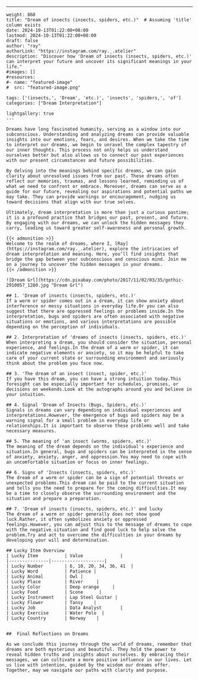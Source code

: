 ---
    weight: 860
    title: "Dream of insects (insects, spiders, etc.)"  # Assuming 'title' column exists
    date: 2024-10-13T01:22:00+08:00
    lastmod: 2024-10-13T01:22:00+08:00
    draft: false
    author: "ray"
    authorLink: "https://instagram.com/ray._.atelier"
    description: "Discover how 'Dream of insects (insects, spiders, etc.)' can interpret your future and uncover its significant meanings in your life."
    #images: []
    #resources:
    #- name: "featured-image"
    #  src: "featured-image.png"
    
    tags: ['(insects,', 'Dream', 'etc.)', 'insects', 'spiders,', 'of']
    categories: ["Dream Interpretation"]
    
    lightgallery: true
    ---
    
    Dreams have long fascinated humanity, serving as a window into our subconscious. Understanding and analyzing dreams can provide valuable insights into our emotions, fears, and desires. When we take the time to interpret our dreams, we begin to unravel the complex tapestry of our inner thoughts. This process not only helps us understand ourselves better but also allows us to connect our past experiences with our present circumstances and future possibilities.
    
    By delving into the meanings behind specific dreams, we can gain clarity about unresolved issues from our past. These dreams often reflect our memories, traumas, and lessons learned, reminding us of what we need to confront or embrace. Moreover, dreams can serve as a guide for our future, revealing our aspirations and potential paths we may take. They can provide warnings or encouragement, nudging us toward decisions that align with our true selves.
    
    Ultimately, dream interpretation is more than just a curious pastime; it is a profound practice that bridges our past, present, and future. By engaging with our dreams, we can unlock the hidden messages they carry, leading us toward greater self-awareness and personal growth.
    
    {{< admonition >}}
    Welcome to the realm of dreams, where I, [Ray](https://instagram.com/ray._.atelier), explore the intricacies of dream interpretation and meaning. Here, you’ll find insights that bridge the gap between your subconscious and conscious mind. Join me on a journey to uncover the hidden messages in your dreams.
    {{< /admonition >}}
    
    ![Dream Grl](https://cdn.pixabay.com/photo/2017/11/02/03/35/gothic-2910057_1280.jpg "Dream Grl")
    
    ## 1. 'Dream of insects (insects, spiders, etc.)'
    If a worm or spider comes out in a dream, it can show anxiety about interference or messy situations in everyday life.Or you can also suggest that there are oppressed feelings or problems inside.In the interpretation, bugs and spiders are often associated with negative situations or emotions, and various interpretations are possible depending on the perception of individuals.
    
    ## 2. Interpretation of 'dreams of insects (insects, spiders, etc.)'
    When interpreting a dream, you should consider the situation, personal experience, and feelings.In the dream of a worm or spider, it can indicate negative elements or anxiety, so it may be helpful to take care of your current state or surrounding environment and seriously think about the problem you face now.
    
    ## 3. 'The dream of an insect (insect, spider, etc.)'
    If you have this dream, you can have a strong intuition today.This foresight can be especially important for schedules, promises, or decisions on weekends.Look at the autographs around you and believe in your intuition.
    
    ## 4. Signal 'Dream of Insects (Bugs, Spiders, etc.)'
    Signals in dreams can vary depending on individual experiences and interpretations.However, the emergence of bugs and spiders may be a warning signal for a small problem in everyday life or relationships.It is important to observe these problems well and take necessary measures.
    
    ## 5. The meaning of 'an insect (worms, spiders, etc.)'
    The meaning of the dream depends on the individual's experience and situation.In general, bugs and spiders can be interpreted in the sense of anxiety, anxiety, anger, and oppression.You may need to cope with an uncomfortable situation or focus on inner feelings.
    
    ## 6. Signs of 'Insects (insects, spiders, etc.)'
    The dream of a worm or spider can be a sign of potential threats or unexpected problems.This dream can be paid to the current situation and tells you the need to prepare for the coming difficulties.It may be a time to closely observe the surrounding environment and the situation and prepare a preparation.
    
    ## 7. 'Dream of insects (insects, spiders, etc.)' and lucky
    The dream of a worm or spider generally does not show good luck.Rather, it often symbolizes anxiety or oppressed feelings.However, you can adjust this to the message of dreams to cope with the negative situation and find good luck to help solve the problem.Try and act to overcome the difficulties in your dreams by developing your will and determination.
    
    ## Lucky Item Overview
    | Lucky Item          | Value              |
    |---------------|--------------------|
    | Lucky Number        | 6, 10, 20, 34, 36, 41  |
    | Lucky Word          | Patience |
    | Lucky Animal        | Owl |
    | Lucky Place         | River     |
    | Lucky Color         | Deep orange     |
    | Lucky Food          | Scone      |
    | Lucky Instrument    | Lap Steel Guitar |
    | Lucky Flower        | Tansy    |
    | Lucky Job           | Data Analyst       |
    | Lucky Exercise      | Water Polo  |
    | Lucky Country       | Norway    |
    
    
    ##  Final Reflections on Dreams
    
    As we conclude this journey through the world of dreams, remember that dreams are both mysterious and beautiful. They hold the power to reveal hidden truths and insights about ourselves. By embracing their messages, we can cultivate a more positive influence in our lives. Let us live with intention, guided by the wisdom our dreams offer. Together, may we navigate our paths with clarity and purpose.
    